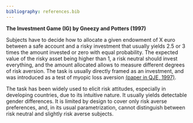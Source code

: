 ```yaml
---
bibliography: references.bib
---
```

**The Investment Game (IG) by Gneezy and Potters (1997)** 

Subjects have to decide how to allocate a given endowment of X euro between a safe account and a risky investment that usually yields 2.5 or 3 times the amount invested or zero with equal probability. The expected value of the risky asset being higher than 1, a risk neutral should invest everything, and the amount allocated allows to measure different degrees of risk aversion. The task is usually directly framed as an investment, and was introduced as a test of myopic loss aversion [(paper in QJE, 1997)](https://www.jstor.org/stable/2951248).

The task has been widely used to elicit risk attitudes, especially in developing countries, due to its intuitive nature. It usually yields detectable gender differences. It is limited by design to cover only risk averse preferences, and, in its usual parametrization, cannot distinguish between risk neutral and slightly risk averse subjects.